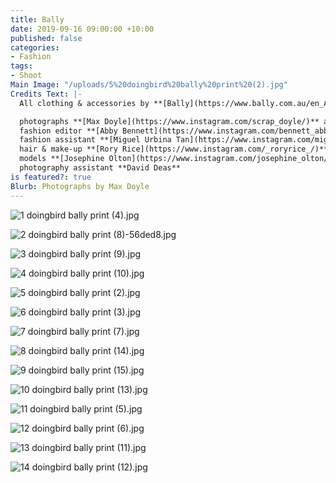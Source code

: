 ```yaml
---
title: Bally
date: 2019-09-16 09:00:00 +10:00
published: false
categories:
- Fashion
tags:
- Shoot
Main Image: "/uploads/5%20doingbird%20bally%20print%20(2).jpg"
Credits Text: |-
  All clothing & accessories by **[Bally](https://www.bally.com.au/en_AU/home)**

  photographs **[Max Doyle](https://www.instagram.com/scrap_doyle/)** at **[Lizard Management](https://www.instagram.com/lizardmanagement/)**
  fashion editor **[Abby Bennett](https://www.instagram.com/bennett_abby/)**
  fashion assistant **[Miguel Urbina Tan](https://www.instagram.com/miguelurbinatan/)**
  hair & make-up **[Rory Rice](https://www.instagram.com/_roryrice_/)** at **[Lion Artist Management](https://www.instagram.com/lionartistmanagement/) using **[Oribe](https://www.instagram.com/oribe/)**
  models **[Josephine Olton](https://www.instagram.com/josephine_olton/)** at **[Chadwick](https://www.instagram.com/chadwickmodels/)** & **[Fergus Bailey](https://www.instagram.com/fergusbailey/)** at **[Kult Australia](https://www.instagram.com/kultaustralia/)**
  photography assistant **David Deas**
is featured?: true
Blurb: Photographs by Max Doyle
---
```


![1 doingbird bally print (4).jpg](/uploads/1%20doingbird%20bally%20print%20(4).jpg)

![2 doingbird bally print (8)-56ded8.jpg](/uploads/2%20doingbird%20bally%20print%20(8)-56ded8.jpg)

![3 doingbird bally print (9).jpg](/uploads/3%20doingbird%20bally%20print%20(9).jpg)

![4 doingbird bally print (10).jpg](/uploads/4%20doingbird%20bally%20print%20(10).jpg)

![5 doingbird bally print (2).jpg](/uploads/5%20doingbird%20bally%20print%20(2).jpg)

![6 doingbird bally print (3).jpg](/uploads/6%20doingbird%20bally%20print%20(3).jpg)

![7 doingbird bally print (7).jpg](/uploads/7%20doingbird%20bally%20print%20(7).jpg)

![8 doingbird bally print (14).jpg](/uploads/8%20doingbird%20bally%20print%20(14).jpg)

![9 doingbird bally print (15).jpg](/uploads/9%20doingbird%20bally%20print%20(15).jpg)

![10 doingbird bally print (13).jpg](/uploads/10%20doingbird%20bally%20print%20(13).jpg)

![11 doingbird bally print (5).jpg](/uploads/11%20doingbird%20bally%20print%20(5).jpg)

![12 doingbird bally print (6).jpg](/uploads/12%20doingbird%20bally%20print%20(6).jpg)

![13 doingbird bally print (11).jpg](/uploads/13%20doingbird%20bally%20print%20(11).jpg)

![14 doingbird bally print (12).jpg](/uploads/14%20doingbird%20bally%20print%20(12).jpg)


